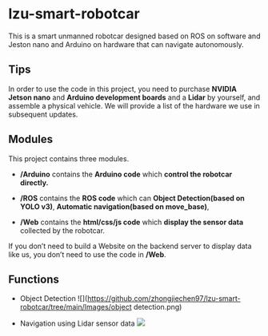 # lzu-smart-robotcar

This is a smart unmanned robotcar designed based on ROS on software and Jeston nano and Arduino on hardware that can navigate autonomously.

## Tips

In order to use the code in this project, you need to purchase **NVIDIA Jetson nano** and **Arduino development boards** and a **Lidar** by yourself, and assemble a physical vehicle. We will provide a list of the hardware we use in subsequent updates.

## Modules

This project contains three modules.

- **/Arduino** contains the **Arduino code** which **control the robotcar directly.**

- **/ROS** contains the **ROS code** which can **Object Detection(based on YOLO v3)**, **Automatic navigation(based on move_base)**,

- **/Web** contains the **html/css/js code** which **display the sensor data** collected by the robotcar.

If you don’t need to build a Website on the backend server to display data like us, you don’t need to use the code in **/Web**.

## Functions

- Object Detection
![](https://github.com/zhongjiechen97/lzu-smart-robotcar/tree/main/Images/object detection.png)

- Navigation using Lidar sensor data
![](https://github.com/zhongjiechen97/lzu-smart-robotcar/tree/main/Images/navigation.png)
